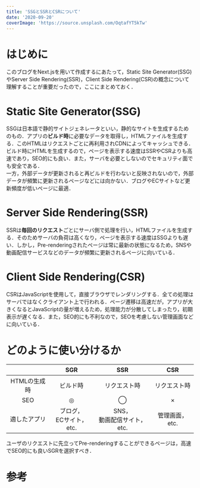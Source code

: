 ```yaml
---
title: 'SSGとSSRとCSRについて'
date: '2020-09-20'
coverImage: 'https://source.unsplash.com/OqtafYT5kTw'
---
```


# はじめに
このブログをNext.jsを用いて作成するにあたって，Static Site Generator(SSG)やServer Side Rendering(SSR)，Client Side Rendering(CSR)の概念について理解することが重要だったので，ここにまとめておく．

# Static Site Generator(SSG)
SSGは日本語で静的サイトジェネレータといい，静的なサイトを生成するためのもの．アプリの**ビルド時**に必要なデータを取得し，HTMLファイルを生成する．このHTMLはリクエストごとに再利用されCDNによってキャッシュできる．<br />
ビルド時にHTMLを生成するので，ページを表示する速度はSSRやCSRよりも高速であり，SEO的にも良い．また，サーバを必要としないのでセキュリティ面でも安全である．<br />
一方，外部データが更新されると再ビルドを行わないと反映されないので，外部データが頻繁に更新されるページなどには向かない．ブログやECサイトなど更新頻度が低いページに最適．

# Server Side Rendering(SSR)
SSRは**毎回のリクエスト**ごとにサーバ側で処理を行い，HTMLファイルを生成する．そのためサーバの負荷は高くなり，ページを表示する速度はSSGよりも遅い．しかし，Pre-renderingされたページは常に最新の状態になるため，SNSや動画配信サービスなどのデータが頻繁に更新されるページに向いている．

# Client Side Rendering(CSR) 
CSRはJavaScriptを使用して，直接ブラウザでレンダリングする．全ての処理はサーバではなくクライアント上で行われる．ページ遷移は高速だが，アプリが大きくなるとJavaScriptの量が増えるため，処理能力が分散してしまったり，初期表示が遅くなる．また，SEO的にも不利なので，SEOを考慮しない管理画面などに向いている．

# どのように使い分けるか

| |SGR|SSR|CSR|
|:---:|:---:|:---:|:---:|
|HTMLの生成時|ビルド時|リクエスト時|リクエスト時|
|SEO|◎|◯|×|
|適したアプリ|ブログ，<br>ECサイト，etc.|SNS，<br>動画配信サイト，etc.|管理画面，etc.|

ユーザのリクエストに先立ってPre-renderingすることができるページは，高速でSEO的にも良いSGRを選択すべき．

# 参考
